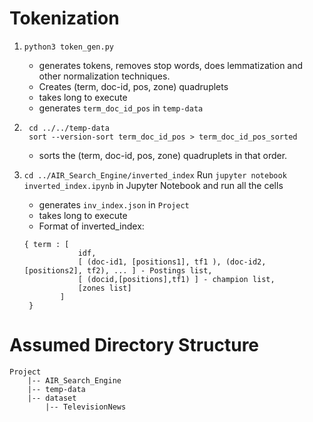 # Tokenization
1. ```python3 token_gen.py``` 
	- generates tokens, removes stop words, does lemmatization and other normalization techniques. 
	- Creates (term, doc-id, pos, zone) quadruplets
	- takes long to execute
	- generates ```term_doc_id_pos``` in ```temp-data```
	
2. ```
	cd ../../temp-data
	sort --version-sort term_doc_id_pos > term_doc_id_pos_sorted
	``` 
	- sorts the (term, doc-id, pos, zone) quadruplets in that order.
3. ```cd ../AIR_Search_Engine/inverted_index``` 
	Run ```jupyter notebook inverted_index.ipynb``` in Jupyter Notebook and run all the cells
	- generates ``` inv_index.json ``` in ```Project```
	- takes long to execute
	- Format of inverted_index:
	```
	{ term : [
	 			idf, 
	 	 		[ (doc-id1, [positions1], tf1 ), (doc-id2, [positions2], tf2), ... ] - Postings list,  
	 	 		[ (docid,[positions],tf1) ] - champion list,
	 	 	 	[zones list]
	 	 	]
	 }
	```

# Assumed Directory Structure
```
Project
	|-- AIR_Search_Engine
	|-- temp-data
	|-- dataset
	    |-- TelevisionNews
```
